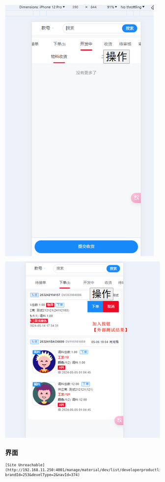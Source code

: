 

![](attachments/Pasted%20image%2020240517170915.png)


![](attachments/Pasted%20image%2020240517170939.png)

## 界面
```
[Site Unreachable](http://192.168.11.250:4001/manage/material/dev/list/developerproductlist?brandId=253&develType=2&navId=374)
```
